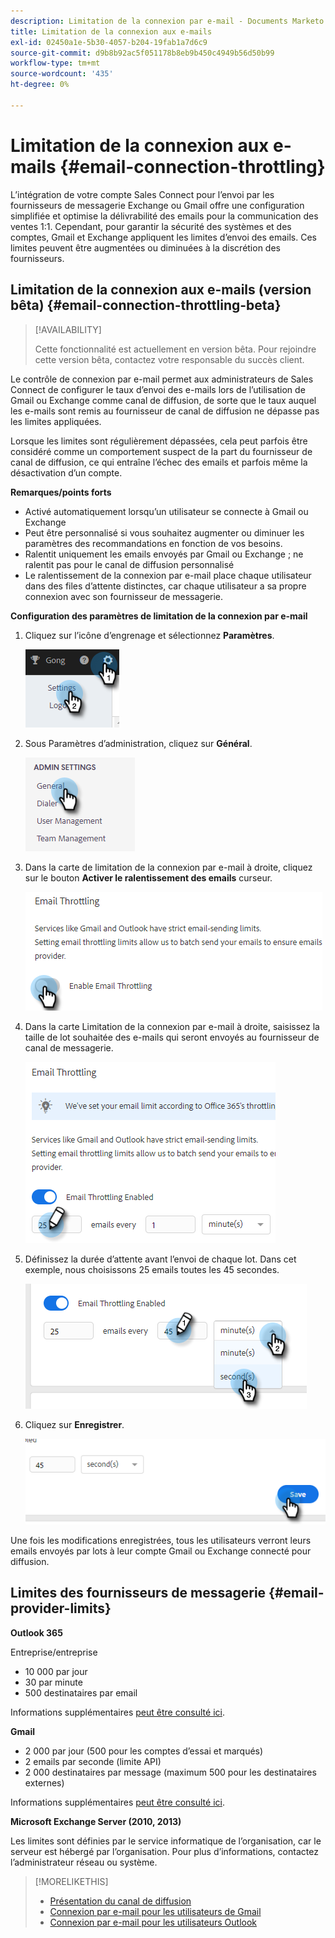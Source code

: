 ```yaml
---
description: Limitation de la connexion par e-mail - Documents Marketo - Documentation du produit
title: Limitation de la connexion aux e-mails
exl-id: 02450a1e-5b30-4057-b204-19fab1a7d6c9
source-git-commit: d9b8b92ac5f051178b8eb9b450c4949b56d50b99
workflow-type: tm+mt
source-wordcount: '435'
ht-degree: 0%

---
```


# Limitation de la connexion aux e-mails {#email-connection-throttling}

L’intégration de votre compte Sales Connect pour l’envoi par les fournisseurs de messagerie Exchange ou Gmail offre une configuration simplifiée et optimise la délivrabilité des emails pour la communication des ventes 1:1. Cependant, pour garantir la sécurité des systèmes et des comptes, Gmail et Exchange appliquent les limites d’envoi des emails. Ces limites peuvent être augmentées ou diminuées à la discrétion des fournisseurs.

## Limitation de la connexion aux e-mails (version bêta) {#email-connection-throttling-beta}

>[!AVAILABILITY]
>
>Cette fonctionnalité est actuellement en version bêta. Pour rejoindre cette version bêta, contactez votre responsable du succès client.

Le contrôle de connexion par e-mail permet aux administrateurs de Sales Connect de configurer le taux d’envoi des e-mails lors de l’utilisation de Gmail ou Exchange comme canal de diffusion, de sorte que le taux auquel les e-mails sont remis au fournisseur de canal de diffusion ne dépasse pas les limites appliquées.

Lorsque les limites sont régulièrement dépassées, cela peut parfois être considéré comme un comportement suspect de la part du fournisseur de canal de diffusion, ce qui entraîne l’échec des emails et parfois même la désactivation d’un compte.

**Remarques/points forts**

* Activé automatiquement lorsqu’un utilisateur se connecte à Gmail ou Exchange
* Peut être personnalisé si vous souhaitez augmenter ou diminuer les paramètres des recommandations en fonction de vos besoins.
* Ralentit uniquement les emails envoyés par Gmail ou Exchange ; ne ralentit pas pour le canal de diffusion personnalisé
* Le ralentissement de la connexion par e-mail place chaque utilisateur dans des files d’attente distinctes, car chaque utilisateur a sa propre connexion avec son fournisseur de messagerie.

**Configuration des paramètres de limitation de la connexion par e-mail**

1. Cliquez sur l’icône d’engrenage et sélectionnez **Paramètres**.

   ![](assets/email-connection-throttling-1.png)

1. Sous Paramètres d’administration, cliquez sur **Général**.

   ![](assets/email-connection-throttling-2.png)

1. Dans la carte de limitation de la connexion par e-mail à droite, cliquez sur le bouton **Activer le ralentissement des emails** curseur.

   ![](assets/email-connection-throttling-3.png)

1. Dans la carte Limitation de la connexion par e-mail à droite, saisissez la taille de lot souhaitée des e-mails qui seront envoyés au fournisseur de canal de messagerie.

   ![](assets/email-connection-throttling-4.png)

1. Définissez la durée d’attente avant l’envoi de chaque lot. Dans cet exemple, nous choisissons 25 emails toutes les 45 secondes.

   ![](assets/email-connection-throttling-5.png)

1. Cliquez sur **Enregistrer**.

   ![](assets/email-connection-throttling-6.png)

Une fois les modifications enregistrées, tous les utilisateurs verront leurs emails envoyés par lots à leur compte Gmail ou Exchange connecté pour diffusion.

## Limites des fournisseurs de messagerie {#email-provider-limits}

**Outlook 365**

Entreprise/entreprise

* 10 000 par jour
* 30 par minute
* 500 destinataires par email

Informations supplémentaires [peut être consulté ici](https://docs.microsoft.com/en-us/office365/servicedescriptions/exchange-online-service-description/exchange-online-limits?redirectedfrom=MSDN#RecipientLimits).

**Gmail**

* 2 000 par jour (500 pour les comptes d’essai et marqués)
* 2 emails par seconde (limite API)
* 2 000 destinataires par message (maximum 500 pour les destinataires externes)

Informations supplémentaires [peut être consulté ici](https://support.google.com/a/answer/166852?hl=en).

**Microsoft Exchange Server (2010, 2013)**

Les limites sont définies par le service informatique de l’organisation, car le serveur est hébergé par l’organisation. Pour plus d’informations, contactez l’administrateur réseau ou système.

>[!MORELIKETHIS]
>
>* [Présentation du canal de diffusion](/help/marketo/product-docs/marketo-sales-connect/email/email-delivery/delivery-channel-overview.md)
>* [Connexion par e-mail pour les utilisateurs de Gmail](/help/marketo/product-docs/marketo-sales-connect/email-plugins/gmail/email-connection-for-gmail-users.md)
>* [Connexion par e-mail pour les utilisateurs Outlook](/help/marketo/product-docs/marketo-sales-connect/email-plugins/msc-for-outlook/email-connection-for-outlook-users.md)

